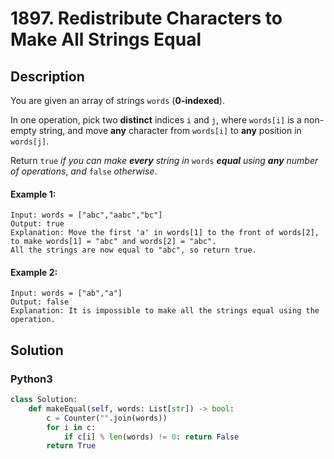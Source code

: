 # 1897. Redistribute Characters to Make All Strings Equal

## Description
You are given an array of strings `words` (**0-indexed**).

In one operation, pick two **distinct** indices `i` and `j`, where `words[i]` is a non-empty string, and move **any** character from `words[i]` to **any** position in `words[j]`.

Return `true` *if you can make **every** string in* `words` ***equal** using **any** number of operations*, *and* `false` *otherwise*.

#### Example 1:
```
Input: words = ["abc","aabc","bc"]
Output: true
Explanation: Move the first 'a' in words[1] to the front of words[2],
to make words[1] = "abc" and words[2] = "abc".
All the strings are now equal to "abc", so return true.
```

#### Example 2:
```
Input: words = ["ab","a"]
Output: false
Explanation: It is impossible to make all the strings equal using the operation.
```


## Solution

### Python3
```python
class Solution:
    def makeEqual(self, words: List[str]) -> bool:
        c = Counter("".join(words))
        for i in c:
            if c[i] % len(words) != 0: return False
        return True
```